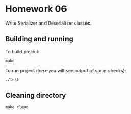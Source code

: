 # Homework 06
Write Serializer and Deserializer classes.

## Building and running
To build project:
```
make
```

To run project (here you will see output of some checks):
```
./test
```

## Cleaning directory
```
make clean
```
